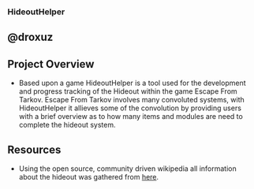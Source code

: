 ### HideoutHelper
@droxuz
---
## Project Overview
+ Based upon a game HideoutHelper is a tool used for the development and progress tracking of the Hideout within the game Escape From Tarkov. Escape From Tarkov involves many convoluted systems, with HideoutHelper it allieves some of the convolution by providing users with a brief overview as to how many items and modules are need to complete the hideout system.

## Resources
+ Using the open source, community driven wikipedia all information about the hideout was gathered from [here](https://escapefromtarkov.fandom.com/wiki/Hideout).

